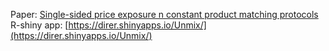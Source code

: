 Paper: [Single-sided price exposure n constant product matching protocols](http://gdre.leo-univ-orleans.fr/direr/paper/unmix.pdf)
R-shiny app: [https://direr.shinyapps.io/Unmix/](https://direr.shinyapps.io/Unmix/)
